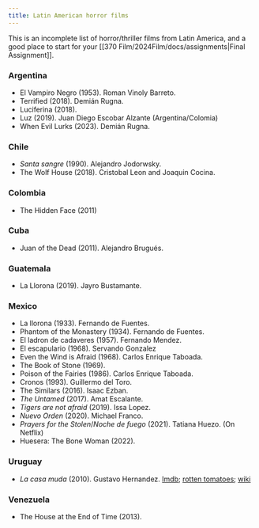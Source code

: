```yaml
---
title: Latin American horror films
---
```

This is an incomplete list of horror/thriller films from Latin America, and a good place to start for your [[370 Film/2024Film/docs/assignments|Final Assignment]].

### Argentina

- El Vampiro Negro (1953). Roman Vinoly Barreto.
- Terrified (2018). Demián Rugna. 
- Luciferina (2018). 
- Luz (2019). Juan Diego Escobar Alzante (Argentina/Colomia)
- When Evil Lurks (2023). Demián Rugna.

### Chile

- *Santa sangre* (1990). Alejandro Jodorwsky.
- The Wolf House (2018). Cristobal Leon and Joaquin Cocina.

### Colombia

- The Hidden Face (2011)

### Cuba

- Juan of the Dead (2011). Alejandro Brugués.

### Guatemala

- La Llorona (2019). Jayro Bustamante.

### Mexico

- La llorona (1933). Fernando de Fuentes.
- Phantom of the Monastery (1934). Fernando de Fuentes.
- El ladron de cadaveres (1957). Fernando Mendez.
- El escapulario (1968). Servando Gonzalez
- Even the Wind is Afraid (1968). Carlos Enrique Taboada.
- The Book of Stone (1969).
- Poison of the Fairies (1986). Carlos Enrique Taboada.
- Cronos (1993). Guillermo del Toro.
- The Similars (2016). Isaac Ezban. 
- *The Untamed* (2017). Amat Escalante.
- *Tigers are not afraid* (2019). Issa Lopez. 
- *Nuevo Orden* (2020). Michael Franco. 
- *Prayers for the Stolen*/*Noche de fuego* (2021). Tatiana Huezo. (On Netflix)
- Huesera: The Bone Woman (2022). 

### Uruguay

- *La casa muda* (2010). Gustavo Hernandez. [Imdb](https://www.imdb.com/title/tt1646973/); [rotten tomatoes](https://www.rottentomatoes.com/m/the_silent_house); [wiki](https://en.wikipedia.org/wiki/The_Silent_House_(2010_film))

### Venezuela

- The House at the End of Time (2013). 


